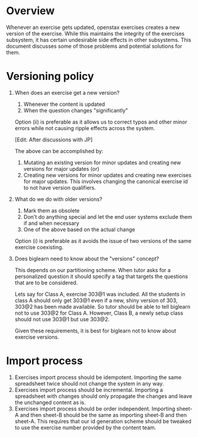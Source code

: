 # Overview

Whenever an exercise gets updated, openstax exercises creates a new
version of the exercise.  While this maintains the integrity of the
exercises subsystem, it has certain undesirable side effects in other
subsystems.  This document discusses some of those problems and
potential solutions for them.


# Versioning policy


1.  When does an exercise get a new version?

    1.  Whenever the content is updated
    2.  When the question changes "significantly"

    Option (ii) is preferable as it allows us to correct typos and
    other minor errors while not causing ripple effects across the
    system.

    [Edit: After discussions with JP]

    The above can be accomplished by:

    1.  Mutating an existing version for minor updates and creating
        new versions for major updates (or)
    2.  Creating new versions for minor updates and creating new
        exercises for major updates.  This involves changing the
        canonical exercise id to not have version qualifiers.

2.  What do we do with older versions?

    1.  Mark them as obsolete
    2.  Don't do anything special and let the end user systems exclude
        them if and when necessary
    3.  One of the above based on the actual change

    Option (i) is preferable as it avoids the issue of two versions of
    the same exercise coexisting.


3.  Does biglearn need to know about the "versions" concept?

    This depends on our partitioning scheme.   When tutor asks for a
    personalized question it should specify a tag that targets the
    questions that are to be considered.

    Lets say for Class A, exercise 303@1 was included.  All the students
    in class A should only get 303@1 even if a new, shiny version of 303,
    303@2 has been made available.  So tutor should be able to tell
    biglearn not to use 303@2 for Class A.  However, Class B, a newly
    setup class should not use 303@1 but use 303@2.

    Given these requirements, it is best for biglearn not to know about
    exercise versions.


# Import process

1.  Exercises import process should be idempotent.  Importing the same
    spreadsheet twice should not change the system in any way.
2.  Exercises import process should be incremental.  Importing a
    spreadsheet with changes should only propagate the changes and leave
    the unchanged content as is.
3.  Exercises import process should be order independent.  Importing sheet-A
    and then sheet-B should be the same as importing sheet-B and then sheet-A.
    This requires that our id generation scheme should be tweaked to use the
    exercise number provided by the content team.
